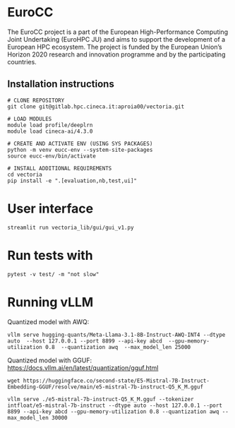# EuroCC

The EuroCC project is a part of the European High-Performance Computing Joint Undertaking (EuroHPC JU) and aims to support the development of a European HPC ecosystem. The project is funded by the European Union’s Horizon 2020 research and innovation programme and by the participating countries.

## Installation instructions

```
# CLONE REPOSITORY
git clone git@gitlab.hpc.cineca.it:aproia00/vectoria.git

# LOAD MODULES
module load profile/deeplrn
module load cineca-ai/4.3.0

# CREATE AND ACTIVATE ENV (USING SYS PACKAGES)
python -m venv eucc-env --system-site-packages
source eucc-env/bin/activate

# INSTALL ADDITIONAL REQUIREMENTS
cd vectoria
pip install -e ".[evaluation,nb,test,ui]"
```

# User interface
```
streamlit run vectoria_lib/gui/gui_v1.py
```

# Run tests with
```
pytest -v test/ -m "not slow"
```

# Running vLLM
Quantized model with AWQ:
```
vllm serve hugging-quants/Meta-Llama-3.1-8B-Instruct-AWQ-INT4 --dtype auto  --host 127.0.0.1 --port 8899 --api-key abcd  --gpu-memory-utilization 0.8  --quantization awq  --max_model_len 25000
```

Quantized model with GGUF:
https://docs.vllm.ai/en/latest/quantization/gguf.html

```
wget https://huggingface.co/second-state/E5-Mistral-7B-Instruct-Embedding-GGUF/resolve/main/e5-mistral-7b-instruct-Q5_K_M.gguf

vllm serve ./e5-mistral-7b-instruct-Q5_K_M.gguf --tokenizer intfloat/e5-mistral-7b-instruct --dtype auto --host 127.0.0.1 --port 8899 --api-key abcd --gpu-memory-utilization 0.8 --quantization awq --max_model_len 30000
```

